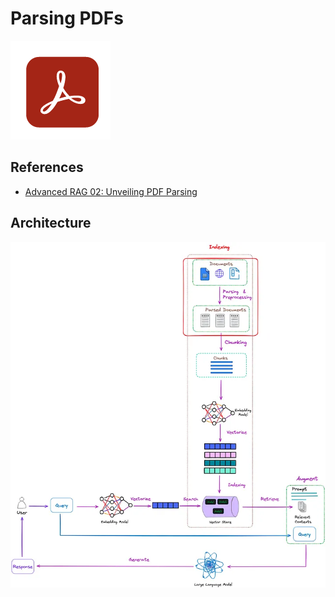 # Parsing PDFs

![alt text](image-3.png)

## References

- [Advanced RAG 02: Unveiling PDF Parsing](https://pub.towardsai.net/advanced-rag-02-unveiling-pdf-parsing-b84ae866344e)



## Architecture


![alt text](image-4.png)